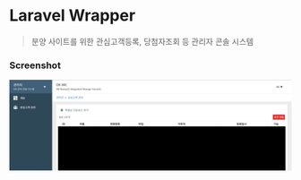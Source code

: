 # Laravel Wrapper

> 분양 사이트를 위한 관심고객등록, 당첨자조회 등 관리자 콘솔 시스템

### Screenshot

![Epalimi](/images/laravelwrapper.png)
